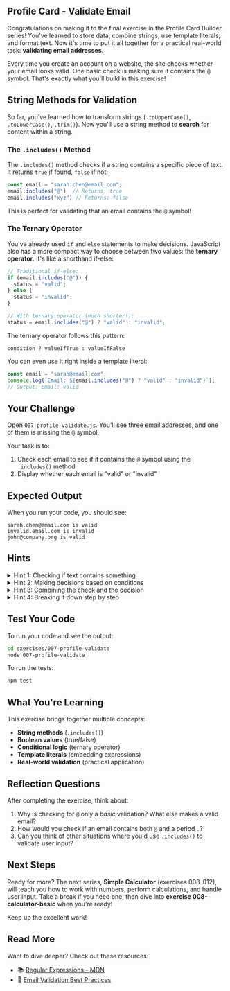 ## Profile Card - Validate Email

Congratulations on making it to the final exercise in the Profile Card Builder series! You've learned to store data, combine strings, use template literals, and format text. Now it's time to put it all together for a practical real-world task: **validating email addresses**.

Every time you create an account on a website, the site checks whether your email looks valid. One basic check is making sure it contains the `@` symbol. That's exactly what you'll build in this exercise!

## String Methods for Validation

So far, you've learned how to transform strings (`.toUpperCase()`, `.toLowerCase()`, `.trim()`). Now you'll use a string method to **search** for content within a string.

### The `.includes()` Method

The `.includes()` method checks if a string contains a specific piece of text. It returns `true` if found, `false` if not:

```javascript
const email = "sarah.chen@email.com";
email.includes("@")  // Returns: true
email.includes("xyz") // Returns: false
```

This is perfect for validating that an email contains the `@` symbol!

### The Ternary Operator

You've already used `if` and `else` statements to make decisions. JavaScript also has a more compact way to choose between two values: the **ternary operator**. It's like a shorthand if-else:

```javascript
// Traditional if-else:
if (email.includes("@")) {
  status = "valid";
} else {
  status = "invalid";
}

// With ternary operator (much shorter!):
status = email.includes("@") ? "valid" : "invalid";
```

The ternary operator follows this pattern:
```
condition ? valueIfTrue : valueIfFalse
```

You can even use it right inside a template literal:
```javascript
const email = "sarah@email.com";
console.log(`Email: ${email.includes("@") ? "valid" : "invalid"}`);
// Output: Email: valid
```

## Your Challenge

Open `007-profile-validate.js`. You'll see three email addresses, and one of them is missing the `@` symbol.

Your task is to:
1. Check each email to see if it contains the `@` symbol using the `.includes()` method
2. Display whether each email is "valid" or "invalid"

## Expected Output

When you run your code, you should see:
```
sarah.chen@email.com is valid
invalid.email.com is invalid
john@company.org is valid
```

## Hints

<details>
<summary>Hint 1: Checking if text contains something</summary>

You need to find out if each email address contains a specific character (the @ symbol). Strings have a built-in ability to search for text within themselves. What would you call a method that checks whether a string "includes" or "contains" another piece of text? This method returns a yes/no answer (true or false).

</details>

<details>
<summary>Hint 2: Making decisions based on conditions</summary>

Once you know whether an email contains the @ symbol (true or false), you need to choose between two words: "valid" or "invalid". JavaScript has a compact way to make this kind of either/or decision. It uses a question mark and colon to ask "if this condition is true, use this value, otherwise use that value." Think of it as a shorthand for an if-else statement.

</details>

<details>
<summary>Hint 3: Combining the check and the decision</summary>

You can do the checking and deciding in one expression. Think about how you might embed both the test (does it contain @?) and the decision (valid or invalid?) right inside your template literal. This keeps your code concise and readable.

</details>

<details>
<summary>Hint 4: Breaking it down step by step</summary>

If combining everything feels overwhelming, break it into steps:
1. First, check if the email contains the @ symbol and store the result (true/false)
2. Then, use that result to decide between "valid" and "invalid"
3. Finally, display the email and its status together

Once this works, you might see how to combine the steps!

</details>

## Test Your Code

To run your code and see the output:
```bash
cd exercises/007-profile-validate
node 007-profile-validate
```

To run the tests:
```bash
npm test
```

## What You're Learning

This exercise brings together multiple concepts:
- **String methods** (`.includes()`)
- **Boolean values** (true/false)
- **Conditional logic** (ternary operator)
- **Template literals** (embedding expressions)
- **Real-world validation** (practical application)

## Reflection Questions

After completing the exercise, think about:
1. Why is checking for `@` only a *basic* validation? What else makes a valid email?
2. How would you check if an email contains both `@` and a period `.`?
3. Can you think of other situations where you'd use `.includes()` to validate user input?

## Next Steps

Ready for more? The next series, **Simple Calculator** (exercises 008-012), will teach you how to work with numbers, perform calculations, and handle user input. Take a break if you need one, then dive into **exercise 008-calculator-basic** when you're ready!

Keep up the excellent work!

## Read More

Want to dive deeper? Check out these resources:

- 📚 [Regular Expressions - MDN](https://developer.mozilla.org/en-US/docs/Web/JavaScript/Guide/Regular_Expressions)
- 🎯 [Email Validation Best Practices](https://emailregex.com/)
